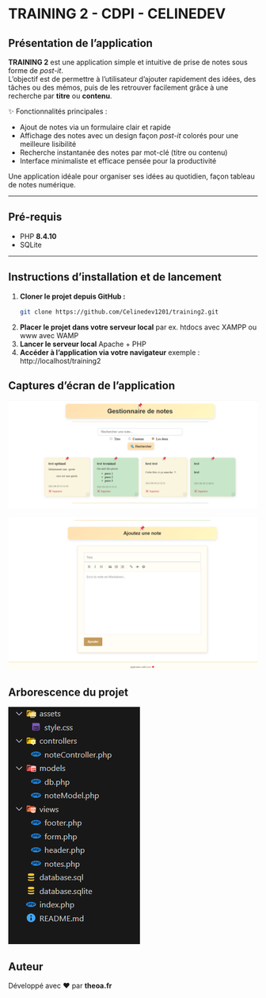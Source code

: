 # TRAINING 2 - CDPI - CELINEDEV

## Présentation de l’application

**TRAINING 2** est une application simple et intuitive de prise de notes sous forme de _post-it_.  
L’objectif est de permettre à l’utilisateur d’ajouter rapidement des idées, des tâches ou des mémos, puis de les retrouver facilement grâce à une recherche par **titre** ou **contenu**.

✨ Fonctionnalités principales :

- Ajout de notes via un formulaire clair et rapide
- Affichage des notes avec un design façon _post-it_ colorés pour une meilleure lisibilité
- Recherche instantanée des notes par mot-clé (titre ou contenu)
- Interface minimaliste et efficace pensée pour la productivité

Une application idéale pour organiser ses idées au quotidien, façon tableau de notes numérique.

---

## Pré-requis

- PHP **8.4.10**
- SQLite

---

## Instructions d’installation et de lancement

1. **Cloner le projet depuis GitHub :**
   ```bash
   git clone https://github.com/Celinedev1201/training2.git
   ```
2. **Placer le projet dans votre serveur local**
   par ex. htdocs avec XAMPP ou www avec WAMP
3. **Lancer le serveur local**
   Apache + PHP
4. **Accéder à l’application via votre navigateur**
   exemple : http://localhost/training2

## Captures d’écran de l’application

![gestionnaire de note](./images/gestionnaire_notes.png)

![ajouter une note](./images/ajouter_note.png)

## Arborescence du projet

![arborscence du projet](./images/arborescence.png)

## Auteur

Développé avec ❤️ par **theoa.fr**
